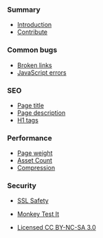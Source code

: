 ### Summary

* [Introduction](README.md)
* [Contribute](pages/summary/contribute.md)

### Common bugs
* [Broken links](pages/bugs/brokenlinks.md)
* [JavaScript errors](pages/bugs/javascript.md)

### SEO
* [Page title]()
* [Page description]()
* [H1 tags]()


### Performance
* [Page weight]()
* [Asset Count]()
* [Compression]()


### Security
* [SSL Safety]()


* [Monkey Test It](https://monkeytest.it)
* [Licensed CC BY-NC-SA 3.0](https://creativecommons.org/licenses/by-nc-sa/3.0/)